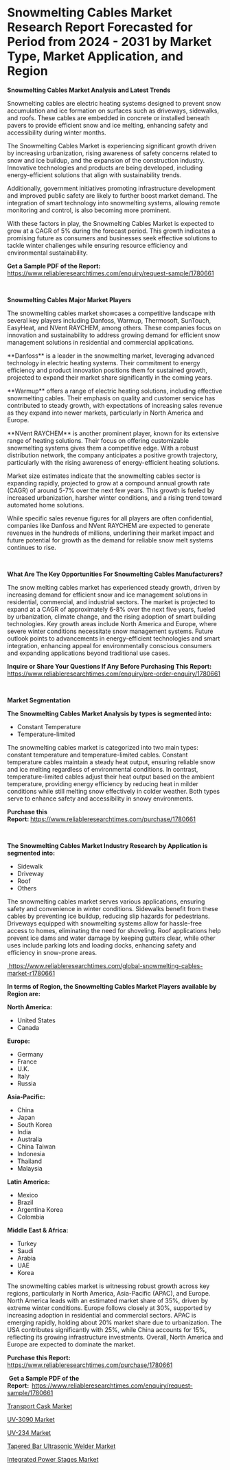 <p><h1>Snowmelting Cables Market Research Report Forecasted for Period from 2024 -  2031 by Market Type, Market Application, and Region</h1></p><p><strong>Snowmelting Cables Market Analysis and Latest Trends</strong></p>
<p><p>Snowmelting cables are electric heating systems designed to prevent snow accumulation and ice formation on surfaces such as driveways, sidewalks, and roofs. These cables are embedded in concrete or installed beneath pavers to provide efficient snow and ice melting, enhancing safety and accessibility during winter months. </p><p>The Snowmelting Cables Market is experiencing significant growth driven by increasing urbanization, rising awareness of safety concerns related to snow and ice buildup, and the expansion of the construction industry. Innovative technologies and products are being developed, including energy-efficient solutions that align with sustainability trends. </p><p>Additionally, government initiatives promoting infrastructure development and improved public safety are likely to further boost market demand. The integration of smart technology into snowmelting systems, allowing remote monitoring and control, is also becoming more prominent. </p><p>With these factors in play, the Snowmelting Cables Market is expected to grow at a CAGR of 5% during the forecast period. This growth indicates a promising future as consumers and businesses seek effective solutions to tackle winter challenges while ensuring resource efficiency and environmental sustainability.</p></p>
<p><strong>Get a Sample PDF of the Report:&nbsp;</strong> <a href="https://www.reliableresearchtimes.com/enquiry/request-sample/1780661?utm_campaign=1593&utm_medium=2&utm_source=Github&utm_content=ia&utm_term=13102024&utm_id=snowmelting-cables">https://www.reliableresearchtimes.com/enquiry/request-sample/1780661</a></p>
<p>&nbsp;</p>
<p><strong>Snowmelting Cables Major Market Players</strong></p>
<p><p>The snowmelting cables market showcases a competitive landscape with several key players including Danfoss, Warmup, Thermosoft, SunTouch, EasyHeat, and NVent RAYCHEM, among others. These companies focus on innovation and sustainability to address growing demand for efficient snow management solutions in residential and commercial applications.</p><p>**Danfoss** is a leader in the snowmelting market, leveraging advanced technology in electric heating systems. Their commitment to energy efficiency and product innovation positions them for sustained growth, projected to expand their market share significantly in the coming years.</p><p>**Warmup** offers a range of electric heating solutions, including effective snowmelting cables. Their emphasis on quality and customer service has contributed to steady growth, with expectations of increasing sales revenue as they expand into newer markets, particularly in North America and Europe.</p><p>**NVent RAYCHEM** is another prominent player, known for its extensive range of heating solutions. Their focus on offering customizable snowmelting systems gives them a competitive edge. With a robust distribution network, the company anticipates a positive growth trajectory, particularly with the rising awareness of energy-efficient heating solutions.</p><p>Market size estimates indicate that the snowmelting cables sector is expanding rapidly, projected to grow at a compound annual growth rate (CAGR) of around 5-7% over the next few years. This growth is fueled by increased urbanization, harsher winter conditions, and a rising trend toward automated home solutions.</p><p>While specific sales revenue figures for all players are often confidential, companies like Danfoss and NVent RAYCHEM are expected to generate revenues in the hundreds of millions, underlining their market impact and future potential for growth as the demand for reliable snow melt systems continues to rise.</p></p>
<p>&nbsp;</p>
<p><strong>What Are The Key Opportunities For Snowmelting Cables Manufacturers?</strong></p>
<p><p>The snow melting cables market has experienced steady growth, driven by increasing demand for efficient snow and ice management solutions in residential, commercial, and industrial sectors. The market is projected to expand at a CAGR of approximately 6-8% over the next five years, fueled by urbanization, climate change, and the rising adoption of smart building technologies. Key growth areas include North America and Europe, where severe winter conditions necessitate snow management systems. Future outlook points to advancements in energy-efficient technologies and smart integration, enhancing appeal for environmentally conscious consumers and expanding applications beyond traditional use cases.</p></p>
<p><strong>Inquire or Share Your Questions If Any Before Purchasing This Report:</strong> <a href="https://www.reliableresearchtimes.com/enquiry/pre-order-enquiry/1780661?utm_campaign=1593&utm_medium=2&utm_source=Github&utm_content=ia&utm_term=13102024&utm_id=snowmelting-cables">https://www.reliableresearchtimes.com/enquiry/pre-order-enquiry/1780661</a></p>
<p>&nbsp;</p>
<p><strong>Market Segmentation</strong></p>
<p><strong>The Snowmelting Cables Market Analysis by types is segmented into:</strong></p>
<p><ul><li>Constant Temperature</li><li>Temperature-limited</li></ul></p>
<p><p>The snowmelting cables market is categorized into two main types: constant temperature and temperature-limited cables. Constant temperature cables maintain a steady heat output, ensuring reliable snow and ice melting regardless of environmental conditions. In contrast, temperature-limited cables adjust their heat output based on the ambient temperature, providing energy efficiency by reducing heat in milder conditions while still melting snow effectively in colder weather. Both types serve to enhance safety and accessibility in snowy environments.</p></p>
<p><strong>Purchase this Report:&nbsp;</strong><a href="https://www.reliableresearchtimes.com/purchase/1780661?utm_campaign=1593&utm_medium=2&utm_source=Github&utm_content=ia&utm_term=13102024&utm_id=snowmelting-cables">https://www.reliableresearchtimes.com/purchase/1780661</a></p>
<p>&nbsp;</p>
<p><strong>The Snowmelting Cables Market Industry Research by Application is segmented into:</strong></p>
<p><ul><li>Sidewalk</li><li>Driveway</li><li>Roof</li><li>Others</li></ul></p>
<p><p>The snowmelting cables market serves various applications, ensuring safety and convenience in winter conditions. Sidewalks benefit from these cables by preventing ice buildup, reducing slip hazards for pedestrians. Driveways equipped with snowmelting systems allow for hassle-free access to homes, eliminating the need for shoveling. Roof applications help prevent ice dams and water damage by keeping gutters clear, while other uses include parking lots and loading docks, enhancing safety and efficiency in snow-prone areas.</p></p>
<p><a href="https://www.reliableresearchtimes.com/global-snowmelting-cables-market-r1780661?utm_campaign=1593&utm_medium=2&utm_source=Github&utm_content=ia&utm_term=13102024&utm_id=snowmelting-cables">&nbsp;https://www.reliableresearchtimes.com/global-snowmelting-cables-market-r1780661</a></p>
<p><strong>In terms of Region, the Snowmelting Cables Market Players available by Region are:</strong></p>
<p>
    <p> <strong> North America: </strong>
        <ul>
            <li>United States</li>
            <li>Canada</li>
        </ul>
        </p> 
    <p> <strong> Europe: </strong>
        <ul>
            <li>Germany</li>
            <li>France</li>
            <li>U.K.</li>
            <li>Italy</li>
            <li>Russia</li>
        </ul>
        </p> 
    <p> <strong> Asia-Pacific: </strong>
        <ul>
            <li>China</li>
            <li>Japan</li>
            <li>South Korea</li>
            <li>India</li>
            <li>Australia</li>
            <li>China Taiwan</li>
            <li>Indonesia</li>
            <li>Thailand</li>
            <li>Malaysia</li>
        </ul>
        </p> 
    <p> <strong> Latin America: </strong>
        <ul>
            <li>Mexico</li>
            <li>Brazil</li>
            <li>Argentina Korea</li>
            <li>Colombia</li>
        </ul>
        </p> 
    <p> <strong> Middle East & Africa: </strong>
        <ul>
            <li>Turkey</li>
            <li>Saudi</li>
            <li>Arabia</li>
            <li>UAE</li>
            <li>Korea</li>
        </ul>
    </p>
    </p>
<p><p>The snowmelting cables market is witnessing robust growth across key regions, particularly in North America, Asia-Pacific (APAC), and Europe. North America leads with an estimated market share of 35%, driven by extreme winter conditions. Europe follows closely at 30%, supported by increasing adoption in residential and commercial sectors. APAC is emerging rapidly, holding about 20% market share due to urbanization. The USA contributes significantly with 25%, while China accounts for 15%, reflecting its growing infrastructure investments. Overall, North America and Europe are expected to dominate the market.</p></p>
<p><strong>Purchase this Report: </strong><a href="https://www.reliableresearchtimes.com/purchase/1780661?utm_campaign=1593&utm_medium=2&utm_source=Github&utm_content=ia&utm_term=13102024&utm_id=snowmelting-cables">https://www.reliableresearchtimes.com/purchase/1780661</a></p>
<p>&nbsp;<strong>Get a Sample PDF of the Report:&nbsp;&nbsp;</strong><a href="https://www.reliableresearchtimes.com/enquiry/request-sample/1780661?utm_campaign=1593&utm_medium=2&utm_source=Github&utm_content=ia&utm_term=13102024&utm_id=snowmelting-cables">https://www.reliableresearchtimes.com/enquiry/request-sample/1780661</a></p>
<p><strong></strong></p>
<p><p><a href="https://www.linkedin.com/pulse/transport-cask-market-emerging-trends-future-prospects-period-2tm8e?utm_campaign=1593&utm_medium=2&utm_source=Github&utm_content=ia&utm_term=13102024&utm_id=snowmelting-cables">Transport Cask Market</a></p><p><a href="https://www.linkedin.com/pulse/insights-uv-3090-market-size-which-expanding-113-cagr-from-yvwzc?utm_campaign=1593&utm_medium=2&utm_source=Github&utm_content=ia&utm_term=13102024&utm_id=snowmelting-cables">UV-3090 Market</a></p><p><a href="https://www.linkedin.com/pulse/uv-234-market-global-share-ranking-overall-sales-demand-forecast-twf5c?utm_campaign=1593&utm_medium=2&utm_source=Github&utm_content=ia&utm_term=13102024&utm_id=snowmelting-cables">UV-234 Market</a></p><p><a href="https://www.linkedin.com/pulse/global-tapered-bar-ultrasonic-welder-market-status-2024-hncoc?utm_campaign=1593&utm_medium=2&utm_source=Github&utm_content=ia&utm_term=13102024&utm_id=snowmelting-cables">Tapered Bar Ultrasonic Welder Market</a></p><p><a href="https://www.linkedin.com/pulse/global-perspectives-integrated-power-stages-market-trends-challenges-qxhbc?utm_campaign=1593&utm_medium=2&utm_source=Github&utm_content=ia&utm_term=13102024&utm_id=snowmelting-cables">Integrated Power Stages Market</a></p></p>